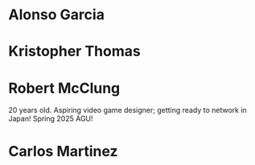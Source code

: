 # Alonso Garcia
# Kristopher Thomas
# Robert McClung
20 years old. Aspiring video game designer; getting ready to network in Japan! Spring 2025 AGU!
# Carlos Martinez
